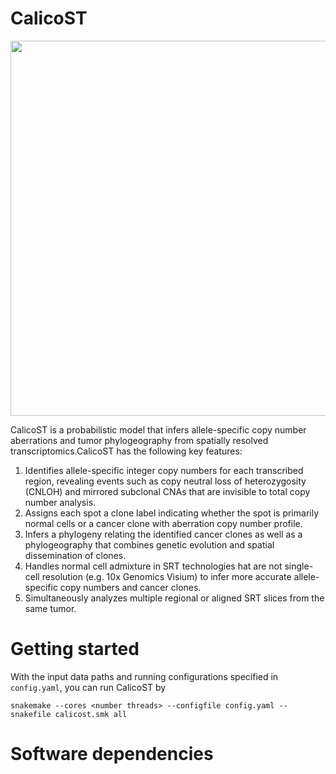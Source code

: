 # CalicoST

<p align="center">
<img src="https://github.com/raphael-group/CalicoST/blob/main/docs/_static/img/overview4_combine.png?raw=true" height=600/>
</p>

CalicoST is a probabilistic model that infers allele-specific copy number aberrations and tumor phylogeography from spatially resolved transcriptomics.CalicoST has the following key features:
1. Identifies allele-specific integer copy numbers for each transcribed region, revealing events such as copy neutral loss of heterozygosity (CNLOH) and mirrored subclonal CNAs that are invisible to total copy number analysis.
2. Assigns each spot a clone label indicating whether the spot is primarily normal cells or a cancer clone with aberration copy number profile.
3. Infers a phylogeny relating the identified cancer clones as well as a phylogeography that combines genetic evolution and spatial dissemination of clones.
4. Handles normal cell admixture in SRT technologies hat are not single-cell resolution (e.g. 10x Genomics Visium) to infer more accurate allele-specific copy numbers and cancer clones.
5.  Simultaneously analyzes multiple regional or aligned SRT slices from the same tumor.


# Getting started
With the input data paths and running configurations specified in `config.yaml`, you can run CalicoST by
```
snakemake --cores <number threads> --configfile config.yaml --snakefile calicost.smk all
```

# Software dependencies
